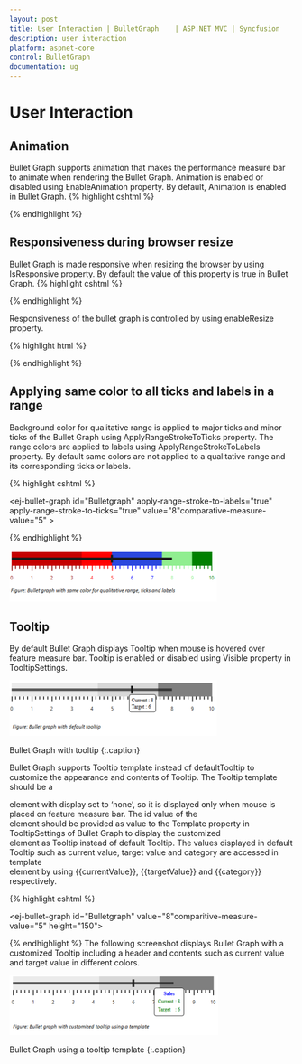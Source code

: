 ```yaml
---
layout: post
title: User Interaction | BulletGraph	 | ASP.NET MVC | Syncfusion
description: user interaction
platform: aspnet-core
control: BulletGraph	
documentation: ug
---
```


# User Interaction

## Animation

Bullet Graph supports animation that makes the performance measure bar to animate when rendering the Bullet Graph. Animation is enabled or disabled using EnableAnimation property. By default, Animation is enabled in Bullet Graph. 
{% highlight cshtml %}

<ej-bullet-graph id="Bulletgraph"  comparative-measure="5" value="8"
enable-animation="true">
</ej-bullet-graph>    

{% endhighlight %}

## Responsiveness during browser resize

Bullet Graph is made responsive when resizing the browser by using IsResponsive property. By default the value of this property is true in Bullet Graph. 
{% highlight cshtml %}

<ej-bullet-graph id="Bulletgraph"  comparative-measure="5" value="8"
is-responsive="true">
</ej-bullet-graph>    

{% endhighlight %}

Responsiveness of the bullet graph is controlled by using enableResize property.


{% highlight html %}

<ej-bullet-graph id="bullet1" enable-resize="true">         
       
</ej-bullet-graph>

{% endhighlight %}


## Applying same color to all ticks and labels in a range

Background color for qualitative range is applied to major ticks and minor ticks of the Bullet Graph using ApplyRangeStrokeToTicks property. The range colors are applied to labels using ApplyRangeStrokeToLabels property. By default same colors are not applied to a qualitative range and its corresponding ticks or labels. 

{% highlight cshtml %}

<ej-bullet-graph id="Bulletgraph" apply-range-stroke-to-labels="true" 
apply-range-stroke-to-ticks="true" value="8"comparative-measure-value="5" >
<e-qualitative-ranges>
<e-qualitative-range range-end="3.5" range-stroke="DarkRed" range-opacity="0.5">
</e-qualitative-range>
<e-qualitative-range range-end="5" range-stroke="Red" range-opacity="1">
</e-qualitative-range>
<e-qualitative-range range-end="7.5" range-stroke="Blue" range-opacity="0.7">
</e-qualitative-range>
<e-qualitative-range range-end="9" range-stroke="LightGreen" range-opacity="1">
</e-qualitative-range>
<e-qualitative-range range-end="10" range-stroke="Green" range-opacity="1">
</e-qualitative-range>
</e-qualitative-ranges>  
</ej-bullet-graph> 

{% endhighlight %}

![](User-Interaction_images/User-Interaction_img1.png)



## Tooltip

By default Bullet Graph displays Tooltip when mouse is hovered over feature measure bar. Tooltip is enabled or disabled using Visible property in TooltipSettings.

![](User-Interaction_images/User-Interaction_img2.png)

Bullet Graph with tooltip
{:.caption}

Bullet Graph supports Tooltip template instead of defaultTooltip to customize the appearance and contents of Tooltip. The Tooltip template should be a <div> element with display set to ‘none’, so it is displayed only when mouse is placed on feature measure bar. The id value of the <div> element should be provided as value to the Template property in TooltipSettings of Bullet Graph to display the customized <div> element as Tooltip instead of default Tooltip. The values displayed in default Tooltip such as current value, target value and category are accessed in template <div> element by using {{currentValue}}, {{targetValue}} and {{category}} respectively. 

{% highlight cshtml %}

<ej-bullet-graph id="Bulletgraph" value="8"comparitive-measure-value="5"
height="150">
<e-bullet-tooltip-settings visible="true" template="Tooltip">
</e-bullet-tooltip-settings>
</ej-bullet-graph> 

{% endhighlight %}
The following screenshot displays Bullet Graph with a customized Tooltip including a header and contents such as current value and target value in different colors.

![](User-Interaction_images/User-Interaction_img3.png)


Bullet Graph using a tooltip template
{:.caption}
